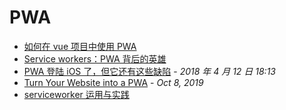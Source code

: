 # PWA

- [如何在 vue 项目中使用 PWA](https://juejin.im/post/5e0738f751882512657bc1f8)
- [Service workers：PWA 背后的英雄](https://github.com/WhiteYin/translation/issues/4)
- [PWA 登陆 iOS 了，但它还有这些缺陷](https://www.infoq.cn/article/progressive-web-apps-on-ios-are-here) - _2018 年 4 月 12 日 18:13_
- [Turn Your Website into a PWA](https://medium.com/notonlycss/turn-your-website-into-a-pwa-6aaecb95f8b9) - _Oct 8, 2019_
- [serviceworker 运用与实践](https://github.com/omnipotent-front-end/blog/issues/2)
